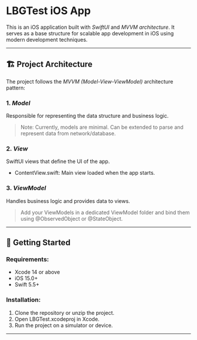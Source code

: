 # LBGTest iOS App

This is an iOS application built with *SwiftUI* and *MVVM architecture*. It serves as a base structure for scalable app development in iOS using modern development techniques.

---

## 🏗 Project Architecture

The project follows the *MVVM (Model-View-ViewModel)* architecture pattern:

### 1. *Model*
Responsible for representing the data structure and business logic.

> Note: Currently, models are minimal. Can be extended to parse and represent data from network/database.

### 2. *View*
SwiftUI views that define the UI of the app.
- ContentView.swift: Main view loaded when the app starts.

### 3. *ViewModel*
Handles business logic and provides data to views.
> Add your ViewModels in a dedicated ViewModel folder and bind them using @ObservedObject or @StateObject.

---

## 🚀 Getting Started

### Requirements:
- Xcode 14 or above
- iOS 15.0+
- Swift 5.5+

### Installation:
1. Clone the repository or unzip the project.
2. Open LBGTest.xcodeproj in Xcode.
3. Run the project on a simulator or device.

---